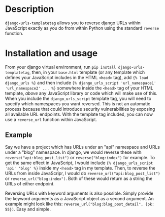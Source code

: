 # Description
`django-urls-templatetag` allows you to reverse django URLs within JavaScript exactly as you do from within Python using the standard `reverse` function.

# Installation and usage
From your django virtual environment, run `pip install django-urls-templatetag`, then, in your `base.html` template (or any template which defines your JavaScript includes in the HTML `<head>` tag), add `{% load django_urls %}` and then include `{% django_urls_script 'url_namespace1' 'url_namespace2' ... %}` somewhere inside the `<head>` tag of your HTML template, *above* any JavaScript library or code which will make use of this. When you include the `django_urls_script` template tag, you will need to specify which namespaces you want reversed. This is not an automatic process because that could introduce security vulnerabilities by exposing all available URL endpoints. With the template tag included, you can now use a `reverse_url` function within JavaScript.

## Example
Say we have a project which has URLs under an "api" namespace and URLs under a "blog" namespace. In django, we would reverse these with `reverse("api:blog_post_list")` or `reverse("blog:index")` for example. To get the same effect in JavaScript, I would include `{% django_urls_script 'api' 'blog' %}` inside my `<head>` tag in my template. Then, to reverse the URLs from inside JavaScripr, I would do `reverse_url("api:blog_post_list")` or `reverse_url("blog:index")`. Both of these would return as a string the URLs of either endpoint.

Reversing URLs with keyword arguments is also possible. Simply provide the keyword arguments as a JavaScript object as a second argument. An example might look like this: `reverse_url("blog:blog_post_detail", {pk: 55})`. Easy and simple.
